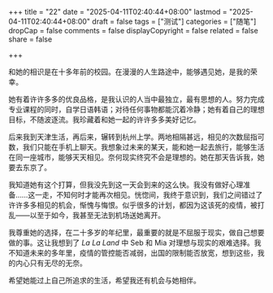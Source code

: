 +++
title = "22"
date = "2025-04-11T02:40:44+08:00"
lastmod = "2025-04-11T02:40:44+08:00"
draft = false
tags = ["测试"]
categories = ["随笔"]
dropCap = false
comments = false
displayCopyright = false
related = false
share = false

+++


和她的相识是在十多年前的校园。在漫漫的人生路途中，能够遇见她，是我的荣幸。

她有着许许多多的优良品格，是我认识的人当中最独立，最有思想的人。努力完成专业课程的同时，自学日语韩语；对待任何事物都能沉着冷静；她有着自己的理想目标，不随波逐流。我珍藏着和她一起的许许多多美好记忆。

后来我到天津生活，再后来，辗转到杭州上学。两地相隔甚远，相见的次数屈指可数，我们只能在手机上聊天。我想象过未来的某天，能和她一起去旅行，能够生活在同一座城市，能够天天相见。奈何现实终究不会是理想的。她在那天告诉我，她要去东京了。

我知道她有这个打算，但我没先到这一天会到来的这么快。我没有做好心理准备……这一走，不知何时才能再次相见。恍惚间，我终于意识到，我们之间错过了许许多多相见的机会，惭愧与悔恨。似乎很多的计划，都因为这该死的疫情，被打乱——以至于如今，我甚至无法到机场送她离开。

我尊重她的选择，在二十多岁的年纪里，最重要的就是不屈服于现实，做自己想要做的事。这让我想到了 *La La Land* 中 Seb 和 Mia 对理想与现实的艰难选择。我不知道未来的多年里，疫情的管控能否减弱，出国的限制能否放宽，想到这些，我的内心只有无尽的无奈。

希望她能过上自己所追求的生活，希望我还有机会与她相伴。